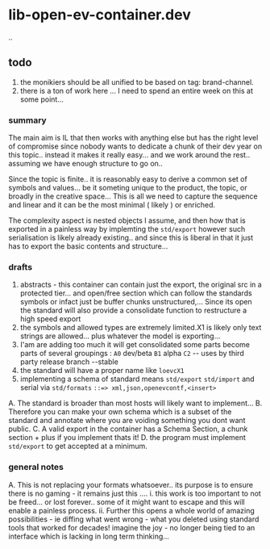 # lib-open-ev-container.dev
..
## todo
1. the monikiers should be all unified to be based on tag: brand-channel.
2. there is a ton of work here ... I need to spend an entire week on this at some point... 


### summary
The main aim is IL that then works with anything else but has the right level of compromise since nobody wants to dedicate a chunk of their dev year on this topic.. instead it makes it really easy... and we work around the rest.. assuming we have enough structure to go on..

Since the topic is finite.. it is reasonably easy to derive a common set of symbols and values... be it someting unique to the product, the topic, or broadly in the creative space... This is all we need to capture the sequence and linear and it can be the most minimal ( likely ) or enriched.

The complexity aspect is nested objects I assume, and then how that is exported in a painless way by implemting the `std/export` however such serialisation is likely already existing.. and since this is liberal in that it just has to export the basic contents and structure... 

### drafts

1. abstracts - this container can contain just the export, the original src in a protected tier... and open/free section which can follow the standards symbols or infact just be buffer chunks unstructured,... Since its open the standard will also provide a consolidate function to restructure a high speed export 
2. the symbols and allowed types are extremely limited.X1 is likely only text strings are allowed... plus whatever the model is exporting...
4. I'am are adding too much it will get consolidated some parts become parts of several groupings : `A0` dev/beta `B1` alpha `C2` -- uses by third party release branch --stable
5. the standard will have a proper name like  `loevcX1`
6. implementing a schema of standard means `std/export` `std/import` and serial via `std/formats` `::=> xml,json,openevcontf,<insert>` 

A. The standard is broader than most hosts will likely want to implement...
B. Therefore you can make your own schema which is a subset of the standard and annotate where you are voiding something you dont want public.
C. A valid export in the container has a Schema Section, a chunk section + plus if you implement thats it!
D. the program must implement `std/export` to get accepted at a minimum.

### general notes
A. This is not replacing your formats whatsoever.. its purpose is to ensure there is no gaming - it remains just this ....
i. this work is too important to not be freed... or lost forever.. some of it might want to escape and this will enable a painless process.
ii. Further this opens a whole world of amazing possibilities - ie diffing what went wrong - what you deleted using standard tools that worked for decades! imagine the joy - no longer being tied to an interface which is lacking in long term thinking... 
